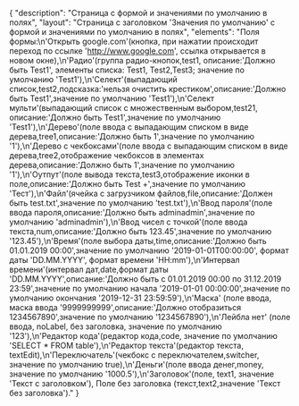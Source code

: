 {
"description": "Страница с формой и значениями по умолчанию в полях",
"layout": "Страница с заголовком 'Значения по умолчанию' с формой и значениями по умолчанию в полях",
"elements": "Поля формы:\n'Открыть google.com'(кнопка, при нажатии происходит переход по ссылке 'http://www.google.com', ссылка открывается в новом окне),\n'Радио'(группа радио-кнопок,test1, описание:'Должно быть Test1', элементы списка: Test1, Test2,Test3; значение по умолчанию 'Test1'),\n'Селект'(выпадающий список,test2,подсказка:'нельзя очистить крестиком',описание:'Должно быть Test1',значение по умолчанию 'Test1'),\n'Селект мульти'(выпадающий список с множественным выбором,test21, описание:'Должно быть Test1',значение по умолчанию 'Test1'),\n'Дерево'(поле ввода с выпадающим списком в виде дерева,tree1,описание:'Должно быть 1',значение по умолчанию '1'),\n'Дерево с чекбоксами'(поле ввода с выпадающим списком в виде дерева,tree2,отображение чекбоксов в элементах дерева,описание:'Должно быть 1',значение по умолчанию '1'),\n'Оутпут'(поле вывода текста,test3,отображение иконки в поле,описание:'Должно быть Test +',значение по умолчанию 'Тест'),\n'Файл'(ячейка с загрузчиком файлов,file,описание:'Должен быть test.txt',значение по умолчанию 'test.txt'),\n'Ввод пароля'(поле ввода пароля,описание:'Должно быть adminadmin',значение по умолчанию 'adminadmin'),\n'Ввод чисел с точкой'(поле ввода текста,num,описание:'Должно быть 123.45',значение по умолчанию '123.45'),\n'Время'(поле выбора даты,time,описание:'Должно быть 01.01.2019 00:00',значение по умолчанию '2019-01-01T00:00:00', формат даты 'DD.MM.YYYY', формат времени 'HH:mm'),\n'Интервал времени'(интервал дат,date,формат даты 'DD.MM.YYYY',описание:'Должно быть с 01.01.2019 00:00 по 31.12.2019 23:59',значение по умолчанию начала '2019-01-01 00:00:00',значение по умолчанию окончания '2019-12-31 23:59:59'),\n'Маска' (поле ввода, маска ввода '9999999999',описание:'Должно отобразиться 1234567890',значение по умолчанию '1234567890'),\n'Лейбла нет' (поле ввода, noLabel, без заголовка, значение по умолчанию '123'),\n'Редактор кода'(редактор кода,code, значение по умолчанию 'SELECT * FROM table'),\n'Редактор текста'(редактор текста, textEdit),\n'Переключатель'(чекбокс с переключателем,switcher, значение по умолчанию true),\n'Деньги'(поле ввода денег,money, значение по умолчанию '1000.5'),\n'Заголовок'(поле, text1, значение 'Текст с заголовком'), Поле без заголовка (текст,text2,значение 'Текст без заголовка')."
}